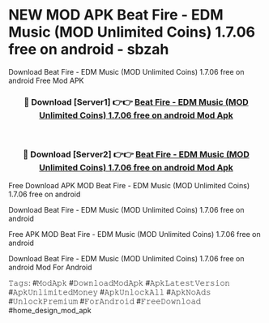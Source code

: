 # NEW MOD APK Beat Fire - EDM Music (MOD Unlimited Coins) 1.7.06 free on android - sbzah
Download Beat Fire - EDM Music (MOD Unlimited Coins) 1.7.06 free on android Free Mod APK

<div align="center">
<h3>🔴 Download [Server1] 👉👉 <a href="https://apk-comot.site?title=Beat_Fire_-_EDM_Music_(MOD_Unlimited_Coins)_1.7.06_free_on_android">Beat Fire - EDM Music (MOD Unlimited Coins) 1.7.06 free on android Mod Apk</a></h3><br>

<h3>🔴 Download [Server2] 👉👉 <a href="https://apk-comot.site?title=Beat_Fire_-_EDM_Music_(MOD_Unlimited_Coins)_1.7.06_free_on_android">Beat Fire - EDM Music (MOD Unlimited Coins) 1.7.06 free on android Mod Apk</a></h3>
</div>


Free Download APK MOD Beat Fire - EDM Music (MOD Unlimited Coins) 1.7.06 free on android

Download Beat Fire - EDM Music (MOD Unlimited Coins) 1.7.06 free on android 

Free APK MOD Beat Fire - EDM Music (MOD Unlimited Coins) 1.7.06 free on android 

Download Beat Fire - EDM Music (MOD Unlimited Coins) 1.7.06 free on android Mod For Android

𝚃𝚊𝚐𝚜: #𝙼𝚘𝚍𝙰𝚙𝚔 #𝙳𝚘𝚠𝚗𝚕𝚘𝚊𝚍𝙼𝚘𝚍𝙰𝚙𝚔 #𝙰𝚙𝚔𝙻𝚊𝚝𝚎𝚜𝚝𝚅𝚎𝚛𝚜𝚒𝚘𝚗 #𝙰𝚙𝚔𝚄𝚗𝚕𝚒𝚖𝚒𝚝𝚎𝚍𝙼𝚘𝚗𝚎𝚢 #𝙰𝚙𝚔𝚄𝚗𝚕𝚘𝚌𝚔𝙰𝚕𝚕 #𝙰𝚙𝚔𝙽𝚘𝙰𝚍𝚜 #𝚄𝚗𝚕𝚘𝚌𝚔𝙿𝚛𝚎𝚖𝚒𝚞𝚖 #𝙵𝚘𝚛𝙰𝚗𝚍𝚛𝚘𝚒𝚍 #𝙵𝚛𝚎𝚎𝙳𝚘𝚠𝚗𝚕𝚘𝚊𝚍 #home_design_mod_apk